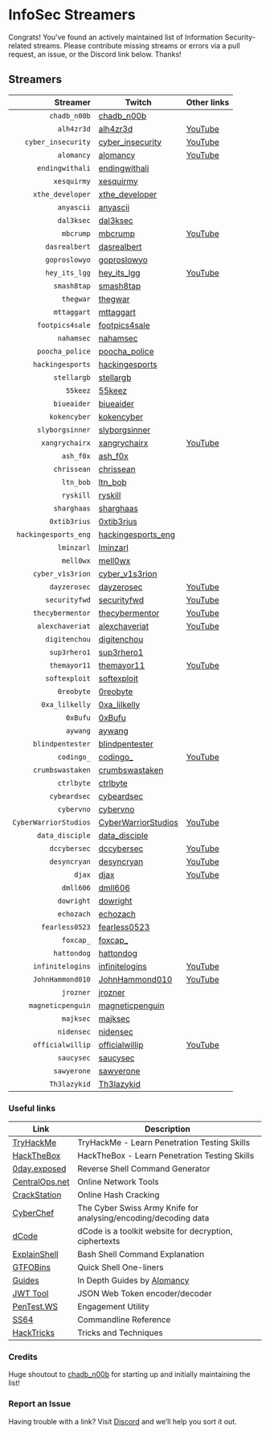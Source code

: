 # InfoSec Streamers

Congrats! You've found an actively maintained list of Information Security-related streams. Please contribute missing streams or errors via a pull request, an issue, or the Discord link below. Thanks!

## Streamers

Streamer | Twitch | Other links
---: | --- | :---
`chadb_n00b` | [chadb_n00b](https://www.twitch.tv/chadb_n00b) | 
`alh4zr3d` | [alh4zr3d](https://www.twitch.tv/alh4zr3d) | [YouTube](https://www.youtube.com/channel/UCz-Z-d2VPQXHGkch0-_KovA)
`cyber_insecurity` | [cyber_insecurity](https://www.twitch.tv/cyber_insecurity) | [YouTube](https://www.youtube.com/channel/UCL4JGzitDkX5TOwzs9A02Kg)
`alomancy` | [alomancy](https://www.twitch.tv/alomancy) | [YouTube](https://www.youtube.com/channel/UCe2i94acge3Bv2Tmjla0h_g)
`endingwithali` | [endingwithali](https://www.twitch.tv/endingwithali) | 
`xesquirmy` | [xesquirmy](https://www.twitch.tv/xesquirmy) | 
`xthe_developer` | [xthe_developer](https://www.twitch.tv/xthe_developer) | 
`anyascii` | [anyascii](https://www.twitch.tv/anyascii) | 
`dal3ksec` | [dal3ksec](https://www.twitch.tv/dal3ksec) | 
`mbcrump` | [mbcrump](https://www.twitch.tv/mbcrump) | [YouTube](https://www.youtube.com/channel/UCCjHMUEzoCauYet8NG4sCog)
`dasrealbert` | [dasrealbert](https://www.twitch.tv/dasrealbert) | 
`goproslowyo` | [goproslowyo](https://www.twitch.tv/goproslowyo) | 
`hey_its_lgg` | [hey_its_lgg](https://www.twitch.tv/hey_its_lgg) | [YouTube](https://www.youtube.com/channel/UCFzslRuETaviEruPQ_HQP1A)
`smash8tap` | [smash8tap](https://www.twitch.tv/smash8tap) | 
`thegwar` | [thegwar](https://www.twitch.tv/thegwar) | 
`mttaggart` | [mttaggart](https://www.twitch.tv/mttaggart) | 
`footpics4sale` | [footpics4sale](https://www.twitch.tv/footpics4sale) | 
`nahamsec` | [nahamsec](https://www.twitch.tv/nahamsec) | 
`poocha_police` | [poocha_police](https://www.twitch.tv/poocha_police) | 
`hackingesports` | [hackingesports](https://www.twitch.tv/hackingesports) | 
`stellargb` | [stellargb](https://www.twitch.tv/stellargb) | 
`55keez` | [55keez](https://www.twitch.tv/55keez) | 
`biueaider` | [biueaider](https://www.twitch.tv/biueaider) | 
`kokencyber` | [kokencyber](https://www.twitch.tv/kokencyber) | 
`slyborgsinner` | [slyborgsinner](https://www.twitch.tv/slyborgsinner) | 
`xangrychairx` | [xangrychairx](https://www.twitch.tv/xangrychairx) | [YouTube](https://www.youtube.com/channel/UCS1KHdnVAV1-Qx0jquAiBLA)
`ash_f0x` | [ash_f0x](https://www.twitch.tv/ash_f0x) | 
`chrissean` | [chrissean](https://www.twitch.tv/chrissean) | 
`ltn_bob` | [ltn_bob](https://www.twitch.tv/ltn_bob) | 
`ryskill` | [ryskill](https://www.twitch.tv/ryskill) | 
`sharghaas` | [sharghaas](https://www.twitch.tv/sharghaas) | 
`0xtib3rius` | [0xtib3rius](https://www.twitch.tv/0xtib3rius) | 
`hackingesports_eng` | [hackingesports_eng](https://www.twitch.tv/hackingesports_eng) | 
`lminzarl` | [lminzarl](https://www.twitch.tv/lminzarl) | 
`mell0wx` | [mell0wx](https://www.twitch.tv/mell0wx) | 
`cyber_v1s3rion` | [cyber_v1s3rion](https://www.twitch.tv/cyber_v1s3rion) | 
`dayzerosec` | [dayzerosec](https://www.twitch.tv/dayzerosec) | [YouTube](https://www.youtube.com/channel/UCXFC76FDHZRVes6_lZqwLBA)
`securityfwd` | [securityfwd](https://www.twitch.tv/securityfwd) | [YouTube](https://www.youtube.com/channel/UCgTNupxATBfWmfehv21ym-g)
`thecybermentor` | [thecybermentor](https://www.twitch.tv/thecybermentor) | [YouTube](https://www.youtube.com/channel/UC0ArlFuFYMpEewyRBzdLHiw)
`alexchaveriat` | [alexchaveriat](https://www.twitch.tv/alexchaveriat) | [YouTube](https://www.youtube.com/c/AlexChaveriat/videos)
`digitenchou` | [digitenchou](https://www.twitch.tv/digitenchou) | 
`sup3rhero1` | [sup3rhero1](https://www.twitch.tv/sup3rhero1) | 
`themayor11` | [themayor11](https://www.twitch.tv/themayor11) | [YouTube](https://www.youtube.com/channel/UC5J6JvH5F29FllbLjwmA5ZA)
`softexploit` | [softexploit](https://www.twitch.tv/softexploit) | 
`0reobyte` | [0reobyte](https://www.twitch.tv/0reobyte) | 
`0xa_lilkelly` | [0xa_lilkelly](https://www.twitch.tv/0xa_lilkelly) | 
`0xBufu` | [0xBufu](https://www.twitch.tv/0xBufu) | 
`aywang` | [aywang](https://www.twitch.tv/aywang) | 
`blindpentester` | [blindpentester](https://www.twitch.tv/blindpentester) | 
`codingo_` | [codingo_](https://www.twitch.tv/codingo_) | [YouTube](https://www.youtube.com/channel/UCUfO02gdMDXgOJWdv_jiLMg)
`crumbswastaken` | [crumbswastaken](https://www.twitch.tv/crumbswastaken) | 
`ctrlbyte` | [ctrlbyte](https://www.twitch.tv/ctrlbyte) | 
`cybeardsec` | [cybeardsec](https://www.twitch.tv/cybeardsec) | 
`cybervno` | [cybervno](https://www.twitch.tv/cybervno) | 
`CyberWarriorStudios` | [CyberWarriorStudios](https://www.twitch.tv/CyberWarriorStudios) | [YouTube](https://www.youtube.com/channel/UC1BeplJcC5YGHjcF8QyRD7g)
`data_disciple` | [data_disciple](https://www.twitch.tv/data_disciple) | 
`dccybersec` | [dccybersec](https://www.twitch.tv/dccybersec) | [YouTube](https://www.youtube.com/channel/UC3sccPO4v8YqCTn8sezZGTw)
`desyncryan` | [desyncryan](https://www.twitch.tv/desyncryan) | [YouTube](https://www.youtube.com/channel/UCQWQlNq07_Rumy2i69dpqBw)
`djax` | [djax](https://www.twitch.tv/djax) | [YouTube](https://www.youtube.com/channel/UCJVQ4X0olUFq0nrxS8Xvijg)
`dmll606` | [dmll606](https://www.twitch.tv/dmll606) | 
`dowright` | [dowright](https://www.twitch.tv/dowright) | 
`echozach` | [echozach](https://www.twitch.tv/echozach) | 
`fearless0523` | [fearless0523](https://www.twitch.tv/fearless0523) | 
`foxcap_` | [foxcap_](https://www.twitch.tv/foxcap_) | 
`hattondog` | [hattondog](https://www.twitch.tv/hattondog) | 
`infinitelogins` | [infinitelogins](https://www.twitch.tv/infinitelogins) | [YouTube](https://www.youtube.com/channel/UC_nKukFaGysjMzqMVHEIgxQ)
`JohnHammond010` | [JohnHammond010](https://www.twitch.tv/JohnHammond010) | [YouTube](https://www.youtube.com/channel/UCVeW9qkBjo3zosnqUbG7CFw)
`jrozner` | [jrozner](https://www.twitch.tv/jrozner) | 
`magneticpenguin` | [magneticpenguin](https://www.twitch.tv/magneticpenguin) | 
`majksec` | [majksec](https://www.twitch.tv/majksec) | 
`nidensec` | [nidensec](https://www.twitch.tv/nidensec) | 
`officialwillip` | [officialwillip](https://www.twitch.tv/officialwillip) | [YouTube](https://www.youtube.com/channel/UCaOOGHgwrcyf527o838yLyg)
`saucysec` | [saucysec](https://www.twitch.tv/saucysec) | 
`sawyerone` | [sawyerone](https://www.twitch.tv/sawyerone) | 
`Th3lazykid` | [Th3lazykid](https://www.twitch.tv/Th3lazykid) | 


### Useful links

Link | Description
--- | ---
[TryHackMe](https://tryhackme.com) | TryHackMe - Learn Penetration Testing Skills
[HackTheBox](https://hackthebox.eu) | HackTheBox - Learn Penetration Testing Skills
[0day.exposed](https://www.revshells.com) | Reverse Shell Command Generator
[CentralOps.net](https://centralops.net/co/) | Online Network Tools
[CrackStation](https://crackstation.net) | Online Hash Cracking
[CyberChef](https://gchq.github.io/CyberChef) | The Cyber Swiss Army Knife for analysing/encoding/decoding data
[dCode](https://www.dcode.fr/en) | dCode is a toolkit website for decryption, ciphertexts
[ExplainShell](https://explainshell.com) | Bash Shell Command Explanation
[GTFOBins](https://gtfobins.github.io) | Quick Shell One-liners
[Guides](https://alomancy.gitbook.io/guides/) | In Depth Guides by [Alomancy](https://www.twitch.tv/alomancy)
[JWT Tool](https://jwt.io) | JSON Web Token encoder/decoder
[PenTest.WS](https://pentest.ws) | Engagement Utility
[SS64](https://ss64.com) | Commandline Reference
[HackTricks](https://book.hacktricks.xyz/) | Tricks and Techniques 

### Credits

Huge shoutout to [chadb_n00b](https://twitch.tv/chadb_n00b) for starting up and initially maintaining the list!

### Report an Issue

Having trouble with a link? Visit [Discord](https://discord.gg/C9k5tJYHcr) and we’ll help you sort it out.
